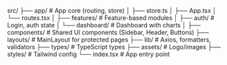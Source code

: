 src/
├── app/                  # App core (routing, store)
│   ├── store.ts
│   ├── App.tsx
│   └── routes.tsx
│
├── features/             # Feature-based modules
│   ├── auth/             # Login, auth state
│   └── dashboard/        # Dashboard with charts
│
├── components/           # Shared UI components (Sidebar, Header, Buttons)
├── layouts/              # MainLayout for protected pages
├── lib/                  # Axios, formatters, validators
├── types/                # TypeScript types
├── assets/               # Logo/images
├── styles/               # Tailwind config
└── index.tsx             # App entry point